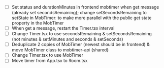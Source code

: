 - [ ] Set status and durationMinutes in frontend mobtimer when get message (already set secondsRemaining); change setSecondsRemaining to setState in MobTimer: to make more parallel with the public get state property in the MobTimer
- [ ] When get a message, restart the Timer.tsx interval
- [ ] Change Timer.tsx to use secondsRemaining & setSecondsRemaining (not minutes & setMinutes and seconds & setSeconds)
- [ ] Deduplicate 2 copies of MobTimer (newest should be in frontend) & move MobTimer class to mobtimer-api (shared)
- [ ] Change Timer.tsx to use MobTimer
- [ ] Move timer from App.tsx to Room.tsx